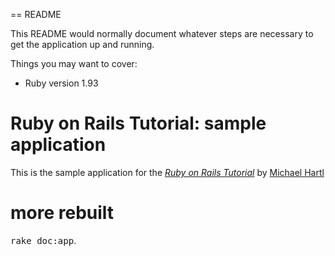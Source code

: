 == README

This README would normally document whatever steps are necessary to get the
application up and running.

Things you may want to cover:

* Ruby version 1.93

# Ruby on Rails Tutorial: sample application

This is the sample application for
the [*Ruby on Rails Tutorial*](http://railstutorial.org/)
by [Michael Hartl](http://michaelhartl.com/)
# more rebuilt

<tt>rake doc:app</tt>.
